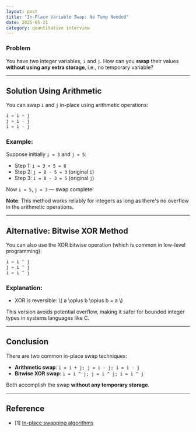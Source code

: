 ```yaml
---
layout: post
title: "In-Place Variable Swap: No Temp Needed"
date: 2025-05-21
category: quantitative interview
---
```


### Problem

You have two integer variables, `i` and `j`. How can you **swap** their values **without using any extra storage**, i.e., no temporary variable?

---

## Solution Using Arithmetic

You can swap `i` and `j` in-place using arithmetic operations:

```python
i = i + j
j = i - j
i = i - j
```

### Example:

Suppose initially `i = 3` and `j = 5`:

* Step 1: `i = 3 + 5 = 8`
* Step 2: `j = 8 - 5 = 3` (original `i`)
* Step 3: `i = 8 - 3 = 5` (original `j`)

Now `i = 5`, `j = 3` — swap complete!

**Note**: This method works reliably for integers as long as there's no overflow in the arithmetic operations.

---

## Alternative: Bitwise XOR Method

You can also use the XOR bitwise operation (which is common in low-level programming):

```python
i = i ^ j
j = i ^ j
i = i ^ j
```

### Explanation:

* XOR is reversible: \\( a \oplus b \oplus b = a \\)

This version avoids potential overflow, making it safer for bounded integer types in systems languages like C.

---

## Conclusion

There are two common in-place swap techniques:

* **Arithmetic swap**: `i = i + j; j = i - j; i = i - j`
* **Bitwise XOR swap**: `i = i ^ j; j = i ^ j; i = i ^ j`

Both accomplish the swap **without any temporary storage**.

---

## Reference

* [1] [In-place swapping algorithms](https://en.wikipedia.org/wiki/XOR_swap_algorithm)